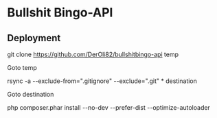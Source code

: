 # Bullshit Bingo-API

## Deployment
git clone https://github.com/DerOli82/bullshitbingo-api temp

Goto temp

rsync -a --exclude-from=".gitignore" --exclude=".git" * destination

Goto destination

php composer.phar install --no-dev --prefer-dist --optimize-autoloader
